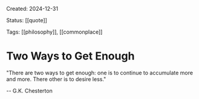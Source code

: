 Created: 2024-12-31

Status: [[quote]] 

Tags: [[philosophy]], [[commonplace]]

# Two Ways to Get Enough

"There are two ways to get enough: one is to continue to accumulate more
and more. There other is to desire less."

-- G.K. Chesterton

